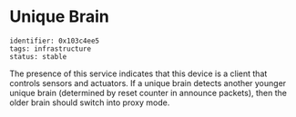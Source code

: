 # Unique Brain

    identifier: 0x103c4ee5
    tags: infrastructure
    status: stable

The presence of this service indicates that this device is a client that controls sensors and actuators.
If a unique brain detects another younger unique brain (determined by reset counter in announce packets),
then the older brain should switch into proxy mode.
